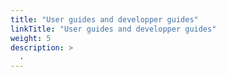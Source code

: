 ```yaml
---
title: "User guides and developper guides"
linkTitle: "User guides and developper guides"
weight: 5
description: >
  .
---
```

